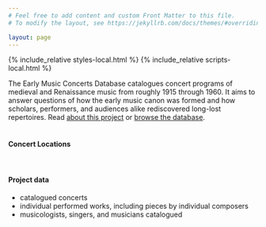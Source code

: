 ```yaml
---
# Feel free to add content and custom Front Matter to this file.
# To modify the layout, see https://jekyllrb.com/docs/themes/#overriding-theme-defaults

layout: page 
---
```


<script src="https://cdn.jsdelivr.net/npm/vega@5.25.0"></script>
<script src="https://cdn.jsdelivr.net/npm/vega-lite@5.15.1"></script>
<script src="https://cdn.jsdelivr.net/npm/vega-embed@6.22.2"></script>

{% include_relative styles-local.html %}
{% include_relative scripts-local.html %}

The Early Music Concerts Database catalogues concert programs of medieval and Renaissance music from roughly 1915 through 1960. It aims to answer questions of how the early music canon was formed and how scholars, performers, and audiences alike rediscovered long-lost repertoires. Read [about this project](about) or [browse the database](database).<br><br>

#### Concert Locations

<!-- <div id="mapSelect">
   <div onclick="display()" class="button hidden">Show US Concerts</div>
   <div onclick="display()" class="button">Show European Concerts</div>
</div><br> -->

<div class="grid">
	<div id="map"></div>
	<div id="map2"></div>
</div> <br>

#### Project data
+ <span id="concert-count"></span> catalogued concerts
+ <span id="work-count"></span> individual performed works, including pieces by <span id="composer-count"></span> individual composers 
+ <span id="person-count"></span> musicologists, singers, and musicians catalogued

<div id="concerts-by-year"></div>
